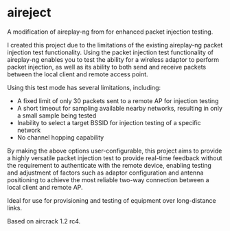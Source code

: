# aireject
A modification of aireplay-ng from for enhanced packet injection testing.

I created this project due to the limitations of the existing aireplay-ng packet injection test functionality.  Using the packet injection test functionality of aireplay-ng enables you to test the ability for a wireless adaptor to perform packet injection, as well as its ability to both send and receive packets between the local client and remote access point.

Using this test mode has several limitations, including:

 * A fixed limit of only 30 packets sent to a remote AP for injection testing
 * A short timeout for sampling available nearby networks, resulting in only a small sample being tested
 * Inability to select a target BSSID for injection testing of a specific network
 * No channel hopping capability
 
By making the above options user-configurable, this project aims to provide a highly versatile packet injection test to provide real-time feedback without the requirement to authenticate with the remote device, enabling testing and adjustment of factors such as adaptor configuration and antenna positioning to achieve the most reliable two-way connection between a local client and remote AP.

Ideal for use for provisioning and testing of equipment over long-distance links.

Based on aircrack 1.2 rc4.
